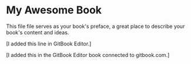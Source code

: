My Awesome Book
=======

This file file serves as your book's preface, a great place to describe your book's content and ideas.

[I added this line in GitBook Editor.]

[I added this in the GitBook Editor book connected to gitbook.com.]